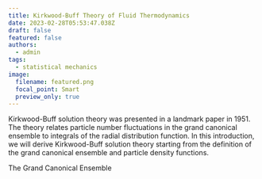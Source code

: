 ```yaml
---
title: Kirkwood-Buff Theory of Fluid Thermodynamics
date: 2023-02-28T05:53:47.038Z
draft: false
featured: false
authors:
  - admin
tags:
  - statistical mechanics
image:
  filename: featured.png
  focal_point: Smart
  preview_only: true
---
```

Kirkwood-Buff solution theory was presented in a landmark paper in 1951. The theory relates particle number fluctuations in the grand canonical ensemble to integrals of the radial distribution function. In this introduction, we will derive Kirkwood-Buff solution theory starting from the definition of the grand canonical ensemble and particle density functions.

T﻿he Grand Canonical Ensemble